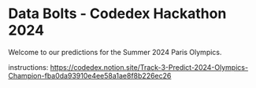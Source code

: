 # Data Bolts - Codedex Hackathon 2024
Welcome to our predictions for the Summer 2024 Paris Olympics. 

instructions:
https://codedex.notion.site/Track-3-Predict-2024-Olympics-Champion-fba0da93910e4ee58a1ae8f8b226ec26

